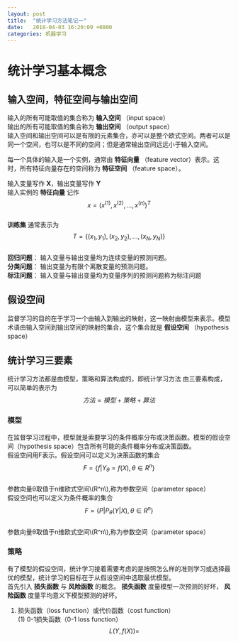 ```yaml
---
layout: post
title:  "统计学习方法笔记一"
date:   2018-04-03 16:20:09 +0800
categories: 机器学习
---
```


# 统计学习基本概念 #
## 输入空间，特征空间与输出空间 ##
输入的所有可能取值的集合称为 **输入空间** （input space）   
输出的所有可能取值的集合称为 **输出空间** （output space）  
输入空间和输出空间可以是有限的元素集合，亦可以是整个欧式空间。两者可以是同一个空间，也可以是不同的空间；但是通常输出空间远远小于输入空间。  
  
每一个具体的输入是一个实例，通常由 **特征向量** （feature vector）表示。这时，所有特征向量存在的空间称为 **特征空间** （feature space）。

输入变量写作 **X**，输出变量写作 **Y**  
输入实例的 **特征向量** 记作  
	$$ x=(x^{(1)},x^{(2)},...,x^{(n)})^T $$  
**训练集** 通常表示为  
	$$ T=\lbrace(x_1,y_1),(x_2,y_2),...,(x_N,y_N)\rbrace $$  
**回归问题**： 输入变量与输出变量均为连续变量的预测问题。  
**分类问题**： 输出变量为有限个离散变量的预测问题。  
**标注问题**： 输入变量与输出变量均为变量序列的预测问题称为标注问题  

## 假设空间 ##
监督学习的目的在于学习一个由输入到输出的映射，这一映射由模型来表示。模型术语由输入空间到输出空间的映射的集合，这个集合就是 **假设空间** （hypothesis space）  

## 统计学习三要素 ##
统计学习方法都是由模型，策略和算法构成的，即统计学习方法 由三要素构成，可以简单的表示为  
$$方法 = 模型 + 策略 + 算法$$  
### 模型 ###
在监督学习过程中，模型就是索要学习的条件概率分布或决策函数。模型的假设空间（hypothesis space）包含所有可能的条件概率分布或决策函数。   
假设空间用F表示。假设空间可以定义为决策函数的集合  
	$$ F= \lbrace f|Y_θ=f(X), θ∈R^n \rbrace $$  
参数向量θ取值于n维欧式空间\\(R^n\\),称为参数空间（parameter space）  
假设空间也可以定义为条件概率的集合  
	$$ F= \lbrace P|P_θ(Y|X), θ∈R^n \rbrace $$  
参数向量θ取值于n维欧式空间\\(R^n\\),称为参数空间（parameter space） 
### 策略 ###
有了模型的假设空间，统计学习接着需要考虑的是按照怎么样的准则学习或选择最优的模型，统计学习的目标在于从假设空间中选取最优模型。  
首先引入 **损失函数** 与 **风险函数** 的概念。 **损失函数** 度量模型一次预测的好坏， **风险函数** 度量平均意义下模型预测的好坏。  
1. 损失函数（loss function）或代价函数（cost function）    
(1) 0-1损失函数（0-1 loss function）  
	$$L(Y,f(X)) =$$
	







  